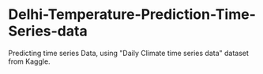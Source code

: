 # Delhi-Temperature-Prediction-Time-Series-data
Predicting time series Data, using "Daily Climate time series data" dataset from Kaggle. 
